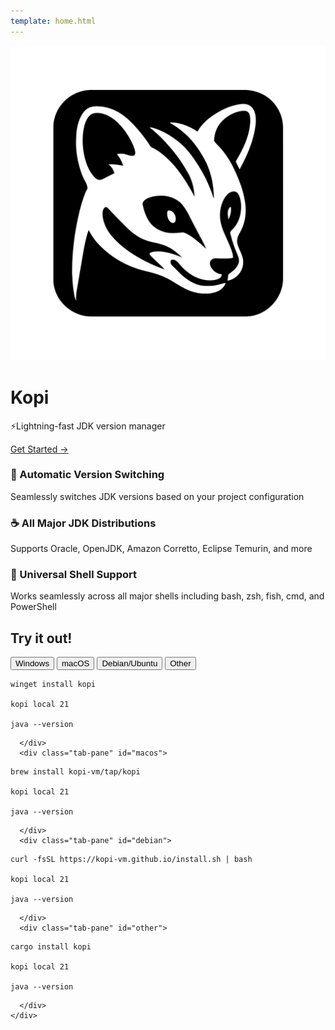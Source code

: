 ```yaml
---
template: home.html
---
```


<div class="hero">
  <img src="assets/logo_black.svg" alt="Kopi Logo" class="hero-logo">
  <div class="hero-content">
    <h1>Kopi</h1>
    <p class="tagline">⚡Lightning-fast JDK version manager</p>
    <a href="getting-started/installation.html" class="cta-button">Get Started →</a>
  </div>
</div>

<div class="features">
  <div class="feature">
    <h3>🚀 Automatic Version Switching</h3>
    <p>Seamlessly switches JDK versions based on your project configuration</p>
  </div>
  <div class="feature">
    <h3>☕ All Major JDK Distributions</h3>
    <p>Supports Oracle, OpenJDK, Amazon Corretto, Eclipse Temurin, and more</p>
  </div>
  <div class="feature">
    <h3>🐚 Universal Shell Support</h3>
    <p>Works seamlessly across all major shells including bash, zsh, fish, cmd, and PowerShell</p>
  </div>
</div>

<div class="try-it-out">
  <h2>Try it out!</h2>
</div>

<div class="code-example">
  <div class="tab-container">
    <div class="tab-buttons">
      <button class="tab-button" data-tab="windows">Windows</button>
      <button class="tab-button" data-tab="macos">macOS</button>
      <button class="tab-button" data-tab="debian">Debian/Ubuntu</button>
      <button class="tab-button" data-tab="other">Other</button>
    </div>
    <div class="tab-content">
      <div class="tab-pane" id="windows">

```text
winget install kopi

kopi local 21

java --version
```

      </div>
      <div class="tab-pane" id="macos">

```text
brew install kopi-vm/tap/kopi

kopi local 21

java --version
```

      </div>
      <div class="tab-pane" id="debian">

```text
curl -fsSL https://kopi-vm.github.io/install.sh | bash

kopi local 21

java --version
```

      </div>
      <div class="tab-pane" id="other">

```text
cargo install kopi

kopi local 21

java --version
```

      </div>
    </div>

  </div>
</div>
